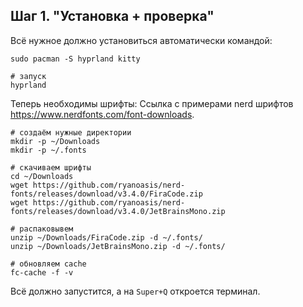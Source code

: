 
## __Шаг 1. "Установка + проверка"__
Всё нужное должно установиться автоматически командой:
```
sudo pacman -S hyprland kitty

# запуск
hyprland
```

Теперь необходимы шрифты:
Ссылка с примерами nerd шрифтов https://www.nerdfonts.com/font-downloads.
```
# создаём нужные директории
mkdir -p ~/Downloads
mkdir -p ~/.fonts

# скачиваем шрифты
cd ~/Downloads
wget https://github.com/ryanoasis/nerd-fonts/releases/download/v3.4.0/FiraCode.zip
wget https://github.com/ryanoasis/nerd-fonts/releases/download/v3.4.0/JetBrainsMono.zip

# распаковывем
unzip ~/Downloads/FiraCode.zip -d ~/.fonts/
unzip ~/Downloads/JetBrainsMono.zip -d ~/.fonts/

# обновляем cache
fc-cache -f -v
```

Всё должно запустится, а на `Super+Q` откроется терминал.